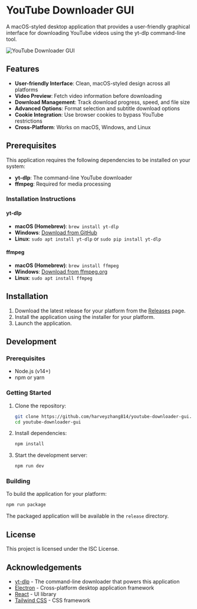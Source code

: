 # YouTube Downloader GUI

A macOS-styled desktop application that provides a user-friendly graphical interface for downloading YouTube videos using the yt-dlp command-line tool.

![YouTube Downloader GUI](https://via.placeholder.com/800x500.png?text=YouTube+Downloader+GUI)

## Features

- **User-friendly Interface**: Clean, macOS-styled design across all platforms
- **Video Preview**: Fetch video information before downloading
- **Download Management**: Track download progress, speed, and file size
- **Advanced Options**: Format selection and subtitle download options
- **Cookie Integration**: Use browser cookies to bypass YouTube restrictions
- **Cross-Platform**: Works on macOS, Windows, and Linux

## Prerequisites

This application requires the following dependencies to be installed on your system:

- **yt-dlp**: The command-line YouTube downloader
- **ffmpeg**: Required for media processing

### Installation Instructions

#### yt-dlp

- **macOS (Homebrew)**: `brew install yt-dlp`
- **Windows**: [Download from GitHub](https://github.com/yt-dlp/yt-dlp#installation)
- **Linux**: `sudo apt install yt-dlp` or `sudo pip install yt-dlp`

#### ffmpeg

- **macOS (Homebrew)**: `brew install ffmpeg`
- **Windows**: [Download from ffmpeg.org](https://ffmpeg.org/download.html)
- **Linux**: `sudo apt install ffmpeg`

## Installation

1. Download the latest release for your platform from the [Releases](https://github.com/harveyzhang814/youtube-downloader-gui/releases) page.
2. Install the application using the installer for your platform.
3. Launch the application.

## Development

### Prerequisites

- Node.js (v14+)
- npm or yarn

### Getting Started

1. Clone the repository:
   ```bash
   git clone https://github.com/harveyzhang814/youtube-downloader-gui.git
   cd youtube-downloader-gui
   ```

2. Install dependencies:
   ```bash
   npm install
   ```

3. Start the development server:
   ```bash
   npm run dev
   ```

### Building

To build the application for your platform:

```bash
npm run package
```

The packaged application will be available in the `release` directory.

## License

This project is licensed under the ISC License.

## Acknowledgements

- [yt-dlp](https://github.com/yt-dlp/yt-dlp) - The command-line downloader that powers this application
- [Electron](https://electronjs.org) - Cross-platform desktop application framework
- [React](https://reactjs.org) - UI library
- [Tailwind CSS](https://tailwindcss.com) - CSS framework